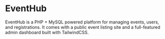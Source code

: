 # EventHub
EventHub is a PHP + MySQL powered platform for managing events, users, and registrations.   It comes with a public event listing site and a full-featured admin dashboard built with TailwindCSS.
